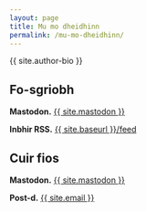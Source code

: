 ```yaml
---
layout: page
title: Mu mo dheidhinn
permalink: /mu-mo-dheidhinn/
---
```


{{ site.author-bio }}

## Fo-sgriobh

**Mastodon.** <a rel="me" href="{{ site.mastodon }}" target="_blank">{{ site.mastodon }}</a>

**Inbhir RSS.** <a href="{{ site.baseurl }}/feed">{{ site.baseurl }}/feed</a>


## Cuir fios

**Mastodon.** <a rel="me" href="{{ site.mastodon }}" target="_blank">{{ site.mastodon }}</a>

**Post-d.** <a href="mailto:{{ site.email }}">{{ site.email }}</a>
